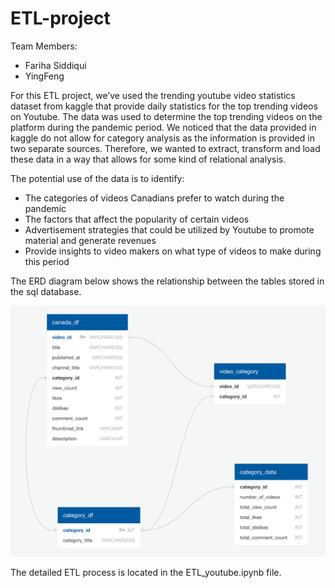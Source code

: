 # ETL-project
Team Members:
- Fariha Siddiqui
- YingFeng

For this ETL project, we’ve used the trending youtube video statistics dataset from kaggle that provide daily statistics for the top trending videos on Youtube. The data was used to determine the top trending videos on the platform during the pandemic period. We noticed that the data provided in kaggle do not allow for category analysis as the information is provided in two separate sources. Therefore, we wanted to extract, transform and load these data in a way that allows for some kind of relational analysis. 

The potential use of the data is to identify:

- The categories of videos Canadians prefer to watch during the pandemic
- The factors that affect the popularity of certain videos
- Advertisement strategies that could be utilized by Youtube to promote material and generate revenues
- Provide insights to video makers on what type of videos to make during this period

The ERD diagram below shows the relationship between the tables stored in the sql database. 

![](ERDdiagram.png)

The detailed ETL process is located in the ETL_youtube.ipynb file.
